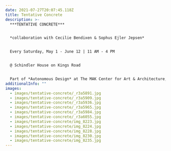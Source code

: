 ```yaml
---
date: 2021-07-27T20:07:45.118Z
title: Tentative Concrete
description: >-
  ***TENTATIVE CONCRETE***


  *collaboration with Cecilie Bendixen & Sophus Ejler Jepsen*


  Every Saturday, May 1 - June 12 | 11 AM - 4 PM


  @ Schindler House on Kings Road


  Part of *Autonomous Design* at The MAK Center for Art & Architecture, May 1 - September 12, 2020
additionalInfo: ""
images:
  - images/tentative-concrete/_r3a5891.jpg
  - images/tentative-concrete/_r3a5909.jpg
  - images/tentative-concrete/_r3a5936.jpg
  - images/tentative-concrete/_r3a5965.jpg
  - images/tentative-concrete/_r3a5984.jpg
  - images/tentative-concrete/_r3a6055.jpg
  - images/tentative-concrete/img_8223.jpg
  - images/tentative-concrete/img_8224.jpg
  - images/tentative-concrete/img_8228.jpg
  - images/tentative-concrete/img_8230.jpg
  - images/tentative-concrete/img_8235.jpg
---
```

